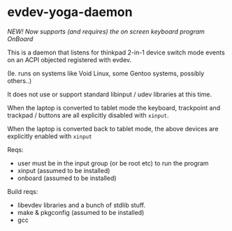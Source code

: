 evdev-yoga-daemon
=================

*NEW! Now supports (and requires) the on screen keyboard program OnBoard*

This is a daemon that listens for thinkpad 2-in-1 device switch mode events on an ACPI objected registered with evdev.

(Ie. runs on systems like Void Linux, some Gentoo systems, possibly others..)

It does not use or support standard libinput / udev libraries at this time.

When the laptop is converted to tablet mode the keyboard, trackpoint and trackpad / buttons are all explicitly disabled with `xinput`.

When the laptop is converted back to tablet mode, the above devices are explicitly enabled with `xinput`

Reqs:

* user must be in the input group (or be root etc) to run the program
* xinput (assumed to be installed)
* onboard (assumed to be installed)

Build reqs:

* libevdev libraries and a bunch of stdlib stuff.
* make & pkgconfig (assumed to be installed)
* gcc
